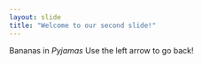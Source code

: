 ```yaml
---
layout: slide
title: "Welcome to our second slide!"
---
```

Bananas in _Pyjamas_
Use the left arrow to go back!
